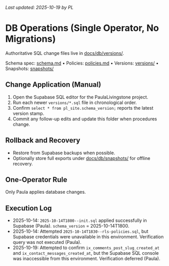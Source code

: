 _Last updated: 2025-10-19 by PL_

# DB Operations (Single Operator, No Migrations)

Authoritative SQL change files live in [docs/db/versions/](./versions/).

Schema spec: [schema.md](./schema.md) • Policies: [policies.md](./policies.md) • Versions: [versions/](./versions/) • Snapshots: [snapshots/](./snapshots/)

## Change Application (Manual)

1. Open the Supabase SQL editor for the PaulaLivingstone project.
2. Run each newer `versions/*.sql` file in chronological order.
3. Confirm `select * from pl_site.schema_version;` reports the latest version stamp.
4. Commit any follow-up edits and update this folder when procedures change.

## Rollback and Recovery

- Restore from Supabase backups when possible.
- Optionally store full exports under [docs/db/snapshots/](./snapshots/) for offline recovery.

## One-Operator Rule

Only Paula applies database changes.

## Execution Log

- 2025-10-14: `2025-10-14T1800--init.sql` applied successfully in Supabase (Paula). `schema_version` = 2025-10-14T1800.
- 2025-10-14: Attempted `2025-10-14T1830--rls-policies.sql`, but Supabase credentials were unavailable in this environment. Verification query was not executed (Paula).
- 2025-10-19: Attempted to confirm `ix_comments_post_slug_created_at` and `ix_contact_messages_created_at`, but the Supabase SQL console was inaccessible from this environment. Verification deferred (Paula).
